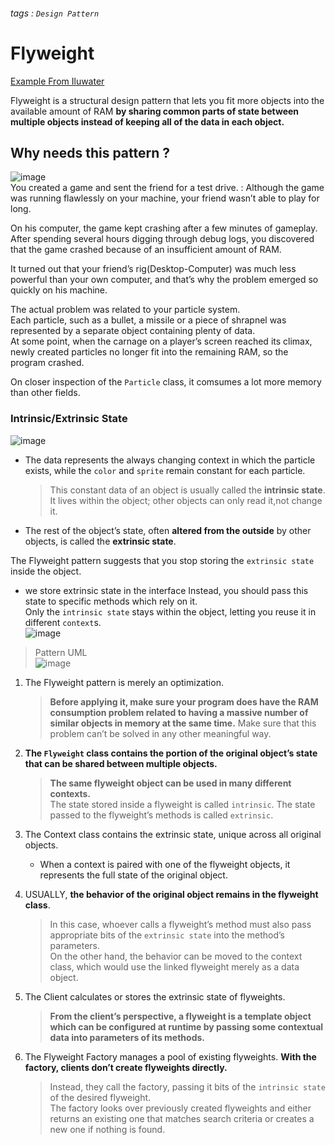 ###### tags : `Design Pattern`
# Flyweight
[Example From Iluwater](https://github.com/iluwatar/java-design-patterns/tree/master/flyweight)  

Flyweight is a structural design pattern that lets you fit more objects into the available amount of RAM **by sharing common parts of state between multiple objects instead of keeping all
of the data in each object.**  


## Why needs this pattern ? 
![image](https://user-images.githubusercontent.com/68631186/127101526-547e60ca-5a5b-4f70-9b54-a6acfc0871a7.png)  
You created a game and sent the friend for a test drive. :
Although the game was running flawlessly on your machine, your friend wasn’t able to play for long.   

On his computer, the game kept crashing after a few minutes of gameplay.   
After spending several hours digging through debug logs, you discovered that the game crashed because of an insufficient amount of RAM.  

It turned out that your friend’s rig(Desktop-Computer) was much less powerful than your own computer, and that’s why the problem emerged so quickly on his machine.  

The actual problem was related to your particle system.   
Each particle, such as a bullet, a missile or a piece of shrapnel was represented by a separate object containing plenty of data.  
At some point, when the carnage on a player’s screen reached its climax, newly created particles no longer fit into the remaining RAM, so the program crashed.  

On closer inspection of the `Particle` class, it comsumes a lot more memory than other fields.  

### Intrinsic/Extrinsic State

![image](https://user-images.githubusercontent.com/68631186/127105488-c1b3e3f2-962f-46bb-a2db-b3f0781e2265.png)   
- The data represents the always changing context in which the particle exists, while the `color` and `sprite` remain constant for each particle.  
  > This constant data of an object is usually called the **intrinsic state**. It lives within the object; other objects can only read it,not change it.     
- The rest of the object’s state, often **altered from the outside** by other objects, is called the **extrinsic state**.  

The Flyweight pattern suggests that you stop storing the `extrinsic state` inside the object.
- we store extrinsic state in the interface 
Instead, you should pass this state to specific methods which rely on it.   
Only the `intrinsic state` stays within the object, letting you reuse it in different `context`s.      
![image](https://user-images.githubusercontent.com/68631186/127105688-525c26ae-dc71-4b03-97b0-564a2b30cd08.png)


> Pattern UML   
> ![image](https://user-images.githubusercontent.com/68631186/127119598-bd90a88c-4cd3-4a5a-91fd-ca1ef3e2279d.png)   

1. The Flyweight pattern is merely an optimization. 
   > **Before applying it, make sure your program does have the RAM consumption problem related to having a massive number of similar objects in memory at the same time.** 
   > Make sure that this problem can’t be solved in any other meaningful way.

2. **The `Flyweight` class contains the portion of the original object’s state that can be shared between multiple objects.**
   > **The same flyweight object can be used in many different contexts.**  
   > The state stored inside a flyweight is called `intrinsic`. The state passed to the flyweight’s methods is called `extrinsic`.

3. The Context class contains the extrinsic state, unique across all original objects. 
   - When a context is paired with one of the flyweight objects, it represents the full state of the original object.  

4. USUALLY, **the behavior of the original object remains in the flyweight class**. 
   > In this case, whoever calls a flyweight’s method must also pass appropriate bits of the `extrinsic state` into the method’s parameters.  
   > On the other hand, the behavior can be moved to the context class, which would use the linked flyweight merely as a data object.

5. The Client calculates or stores the extrinsic state of flyweights. 
   > **From the client’s perspective, a flyweight is a template object which can be configured at runtime by passing some contextual data into parameters of its methods.**

6. The Flyweight Factory manages a pool of existing flyweights. **With the factory, clients don’t create flyweights directly.** 
   > Instead, they call the factory, passing it bits of the `intrinsic state` of the desired flyweight.   
   > The factory looks over previously created flyweights and either returns an existing one that matches search criteria or creates a new one if nothing is found.


